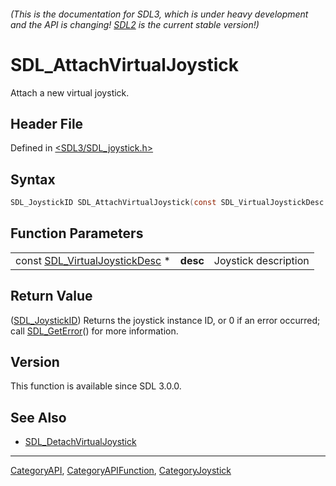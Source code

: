 ###### (This is the documentation for SDL3, which is under heavy development and the API is changing! [SDL2](https://wiki.libsdl.org/SDL2/) is the current stable version!)
# SDL_AttachVirtualJoystick

Attach a new virtual joystick.

## Header File

Defined in [<SDL3/SDL_joystick.h>](https://github.com/libsdl-org/SDL/blob/main/include/SDL3/SDL_joystick.h)

## Syntax

```c
SDL_JoystickID SDL_AttachVirtualJoystick(const SDL_VirtualJoystickDesc *desc);
```

## Function Parameters

|                                                            |          |                      |
| ---------------------------------------------------------- | -------- | -------------------- |
| const [SDL_VirtualJoystickDesc](SDL_VirtualJoystickDesc) * | **desc** | Joystick description |

## Return Value

([SDL_JoystickID](SDL_JoystickID)) Returns the joystick instance ID, or 0
if an error occurred; call [SDL_GetError](SDL_GetError)() for more
information.

## Version

This function is available since SDL 3.0.0.

## See Also

- [SDL_DetachVirtualJoystick](SDL_DetachVirtualJoystick)

----
[CategoryAPI](CategoryAPI), [CategoryAPIFunction](CategoryAPIFunction), [CategoryJoystick](CategoryJoystick)

